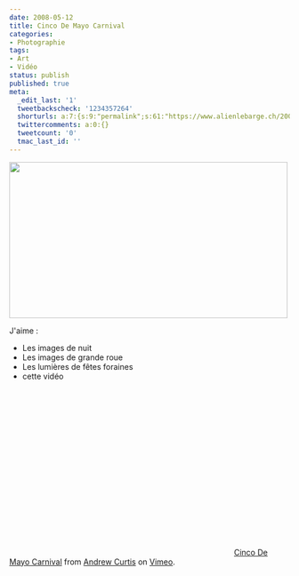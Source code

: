```yaml
---
date: 2008-05-12
title: Cinco De Mayo Carnival
categories:
- Photographie
tags:
- Art
- Vidéo
status: publish
published: true
meta:
  _edit_last: '1'
  tweetbackscheck: '1234357264'
  shorturls: a:7:{s:9:"permalink";s:61:"https://www.alienlebarge.ch/2008/05/12/cinco-de-mayo-carnival/";s:7:"tinyurl";s:25:"https://tinyurl.com/aqdww3";s:4:"isgd";s:17:"https://is.gd/iAcI";s:5:"bitly";s:18:"https://bit.ly/FgL1";s:5:"snipr";s:22:"https://snipr.com/beg1w";s:5:"snurl";s:22:"https://snurl.com/beg1w";s:7:"snipurl";s:24:"https://snipurl.com/beg1w";}
  twittercomments: a:0:{}
  tweetcount: '0'
  tmac_last_id: ''
---
```

<img class="alignnone size-medium wp-image-517" title="gdroue" src="https://dlgjp9x71cipk.cloudfront.net/2008/05/gdroue.png" alt="" width="500" height="281" />

J'aime :
<ul>
	<li>Les images de nuit</li>
	<li>Les images de grande roue</li>
	<li>Les lumières de fêtes foraines</li>
	<li>cette vidéo</li>
</ul>
<div><!--more--></div>
<object classid="clsid:d27cdb6e-ae6d-11cf-96b8-444553540000" width="400" height="300" codebase="https://download.macromedia.com/pub/shockwave/cabs/flash/swflash.cab#version=6,0,40,0"><param name="quality" value="best" /><param name="allowfullscreen" value="true" /><param name="scale" value="showAll" /><param name="src" value="https://www.vimeo.com/moogaloop.swf?clip_id=979938&amp;server=www.vimeo.com&amp;fullscreen=1&amp;show_title=1&amp;show_byline=1&amp;show_portrait=0&amp;color=" /><embed type="application/x-shockwave-flash" width="400" height="300" src="https://www.vimeo.com/moogaloop.swf?clip_id=979938&amp;server=www.vimeo.com&amp;fullscreen=1&amp;show_title=1&amp;show_byline=1&amp;show_portrait=0&amp;color=" scale="showAll" allowfullscreen="true" quality="best"></embed></object>
<a href="https://www.vimeo.com/979938?pg=embed&amp;sec=979938">Cinco De Mayo Carnival</a> from <a href="https://www.vimeo.com/ac?pg=embed&amp;sec=979938">Andrew Curtis</a> on <a href="https://vimeo.com?pg=embed&amp;sec=979938">Vimeo</a>.
